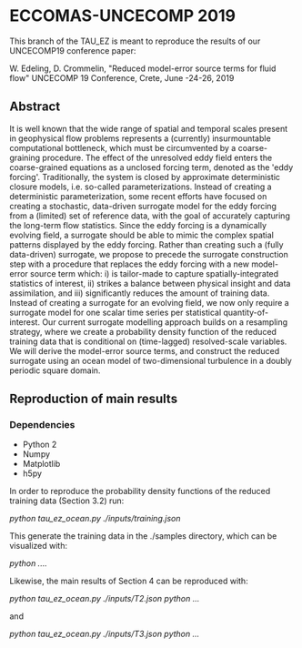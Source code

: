 # ECCOMAS-UNCECOMP 2019

This branch of the TAU_EZ is meant to reproduce the results of our UNCECOMP19 conference paper:

W. Edeling, D. Crommelin,
"Reduced model-error source terms for fluid flow"
UNCECOMP 19 Conference, Crete, June -24-26, 2019

## Abstract
It is well known that the wide range of spatial and temporal scales present in geophysical flow problems represents a (currently) insurmountable computational bottleneck, which must be circumvented by a coarse-graining procedure. The effect of the unresolved eddy field enters the coarse-grained equations as a unclosed forcing term, denoted as the 'eddy forcing'. Traditionally, the system is closed by approximate deterministic closure models, i.e. so-called parameterizations. Instead of creating a deterministic parameterization, some recent efforts have focused on creating a stochastic, data-driven surrogate model for the eddy forcing from a (limited) set of reference data, with the goal of accurately capturing the long-term flow statistics. Since the eddy forcing is a dynamically evolving field, a surrogate should be able to mimic the complex spatial patterns displayed by the eddy forcing. Rather than creating such a (fully data-driven) surrogate, we propose to precede the surrogate construction step with a procedure that replaces the eddy forcing with a new model-error source term which: i) is tailor-made to capture spatially-integrated statistics of interest, ii) strikes a balance between physical insight and data assimilation, and iii) significantly reduces the amount of training data. Instead of creating a surrogate for an evolving field, we now only require a surrogate model for one scalar time series per statistical quantity-of-interest. Our current surrogate modelling approach builds on a resampling strategy, where we create a probability density function of the reduced training data that is conditional on (time-lagged) resolved-scale variables. We will derive the model-error source terms, and construct the reduced surrogate using an ocean model of two-dimensional turbulence in a doubly periodic square domain.

## Reproduction of main results

### Dependencies
+ Python 2
+ Numpy
+ Matplotlib
+ h5py

In order to reproduce the probability density functions of the reduced training data (Section 3.2) run:

*python tau_ez_ocean.py ./inputs/training.json*

This generate the training data in the ./samples directory, which can be visualized with:

*python ....*

Likewise, the main results of Section 4 can be reproduced with:

*python tau_ez_ocean.py ./inputs/T2.json*
*python ...*

and

*python tau_ez_ocean.py ./inputs/T3.json*
*python ...*
